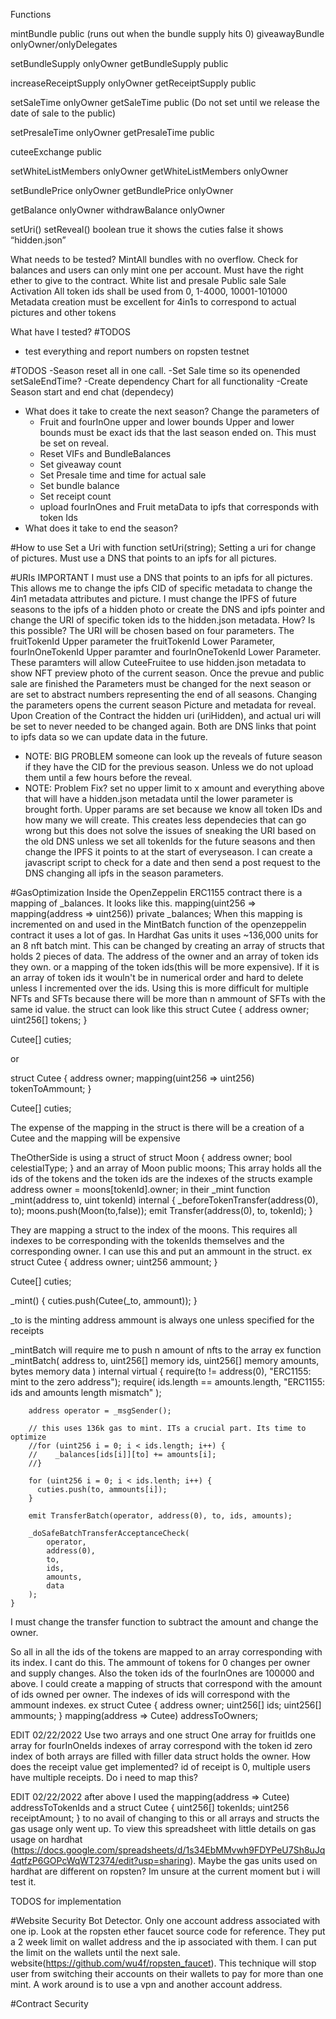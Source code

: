 Functions

mintBundle public (runs out when the bundle supply hits 0)
giveawayBundle onlyOwner/onlyDelegates

setBundleSupply onlyOwner
getBundleSupply public

increaseReceiptSupply onlyOwner
getReceiptSupply public

setSaleTime onlyOwner
getSaleTime public (Do not set until we release the date of sale to the public)

setPresaleTime onlyOwner
getPresaleTime public

cuteeExchange public

setWhiteListMembers onlyOwner
getWhiteListMembers onlyOwner

setBundlePrice onlyOwner
getBundlePrice onlyOwner

getBalance onlyOwner
withdrawBalance onlyOwner

setUri()
setReveal() boolean true it shows the cuties false it shows “hidden.json”

What needs to be tested?
MintAll bundles with no overflow. Check for balances and users can only mint one per account. Must have the right ether to give to the contract.
White list and presale
Public sale
Sale Activation
All token ids shall be used from 0, 1-4000, 10001-101000
Metadata creation must be excellent for 4in1s to correspond to actual pictures and other tokens

What have I tested?
#TODOS
- test everything and report numbers on ropsten testnet

#TODOS
-Season reset all in one call.
-Set Sale time so its openended setSaleEndTime?
-Create dependency Chart for all functionality
-Create Season start and end chat (dependecy)
  - What does it take to create the next season?
    Change the parameters of
    - Fruit and fourInOne upper and lower bounds
      Upper and lower bounds must be exact ids that the last season ended on. This must be set on reveal.
    - Reset VIFs and BundleBalances
    - Set giveaway count
    - Set Presale time and time for actual sale
    - Set bundle balance
    - Set receipt count
    - upload fourInOnes and Fruit metaData to ipfs that corresponds with token Ids
  - What does it take to end the season?

#How to use
Set a Uri with function setUri(string);
Setting a uri for change of pictures. Must use a DNS that points to an ipfs for all pictures.

#URIs IMPORTANT
I must use a DNS that points to an ipfs for all pictures. This allows me to change the ipfs CID of specific metadata to change the 4in1 metadata attributes and picture.
I must change the IPFS of future seasons to the ipfs of a hidden photo or create the DNS and ipfs pointer and change the URI of specific token ids to the hidden.json metadata. How? Is this possible?
The URI will be chosen based on four parameters. The fruitTokenId Upper parameter the fruitTokenId Lower Parameter, fourInOneTokenId Upper paramter and fourInOneTokenId Lower Parameter. These paramters will allow CuteeFruitee to use hidden.json metadata to show NFT preview photo of the current season. Once the prevue and public sale are finished the Parameters must be changed for the next season or are set to abstract numbers representing the end of all seasons. Changing the parameters opens the current season Picture and metadata for reveal.
Upon Creation of the Contract the hidden uri (uriHidden), and actual uri will be set to never needed to be changed again. Both are DNS links that point to ipfs data so we can update data in the future.
  - NOTE: BIG PROBLEM someone can look up the reveals of future season if they have the CID for the previous season. Unless we do not upload them until a few hours before the reveal.
  - NOTE: Problem Fix? set no upper limit to x amount and everything above that will have a hidden.json metadata until the lower parameter is brought forth. Upper params are set because we know all token IDs and how many we will create. This creates less dependecies that can go wrong but this does not solve the issues of sneaking the URI based on the old DNS unless we set all tokenIds for the future seasons and then change the IPFS it points to at the start of everyseason. I can create a javascript script to check for a date and then send a post request to the DNS changing all ipfs in the season parameters.


#GasOptimization
Inside the OpenZeppelin ERC1155 contract there is a mapping of _balances. It looks like this.
  mapping(uint256 => mapping(address => uint256)) private _balances;
When this mapping is incremented on and used in the MintBatch function of the openzeppelin contract it uses a lot of gas. In Hardhat Gas units it uses ~136,000 units for an 8 nft batch mint.
This can be changed by creating an array of structs that holds 2 pieces of data. The address of the owner and an array of token ids they own. or a mapping of the token ids(this will be more expensive). If it is an array of token ids it wouln't be in numerical order and hard to delete unless I incremented over the ids. Using this is more difficult for multiple NFTs and SFTs because there will be more than n ammount of SFTs with the same id value.
the struct can look like this
  struct Cutee {
    address owner;
    uint256[] tokens;
  }

  Cutee[] cuties;

  or

  struct Cutee {
    address owner;
    mapping(uint256 => uint256) tokenToAmmount;
  }

  Cutee[] cuties;

The expense of the mapping in the struct is there will be a creation of a Cutee and the mapping will be expensive

TheOtherSide is using a struct of
  struct Moon {
    address owner;
    bool celestialType;
  }
and an array of
  Moon public moons;
This array holds all the ids of the tokens and the token ids are the indexes of the structs
  example
  address owner = moons[tokenId].owner;
  in their _mint
    function _mint(address to, uint tokenId) internal {
      _beforeTokenTransfer(address(0), to);
      moons.push(Moon(to,false));
      emit Transfer(address(0), to, tokenId);
  }

They are mapping a struct to the index of the moons. This requires all indexes to be corresponding with the tokenIds themselves and the corresponding owner. I can use this and put an ammount in the struct.
ex
  struct Cutee {
    address owner;
    uint256 ammount;
  }

  Cutee[] cuties;

  _mint() {
    cuties.push(Cutee(_to, ammount));
  }

_to is the minting address
ammount is always one unless specified for the receipts

_mintBatch will require me to push n amount of nfts to the array
ex
function _mintBatch(
        address to,
        uint256[] memory ids,
        uint256[] memory amounts,
        bytes memory data
    ) internal virtual {
        require(to != address(0), "ERC1155: mint to the zero address");
        require(
            ids.length == amounts.length,
            "ERC1155: ids and amounts length mismatch"
        );

        address operator = _msgSender();

        // this uses 136k gas to mint. ITs a crucial part. Its time to optimize
        //for (uint256 i = 0; i < ids.length; i++) {
        //    _balances[ids[i]][to] += amounts[i];
        //}

        for (uint256 i = 0; i < ids.lenth; i++) {
          cuties.push(to, ammounts[i]);
        }

        emit TransferBatch(operator, address(0), to, ids, amounts);

        _doSafeBatchTransferAcceptanceCheck(
            operator,
            address(0),
            to,
            ids,
            amounts,
            data
        );
    }

I must change the transfer function to subtract the amount and change the owner.

So all in all the ids of the tokens are mapped to an array corresponding with its index.
I cant do this. The ammount of tokens for 0 changes per owner and supply changes. Also the token ids of the fourInOnes are 100000 and above.
I could create a mapping of structs that correspond with the amount of ids owned per owner. The indexes of ids will correspond with the ammount indexes.
ex
  struct Cutee {
    address owner;
    uint256[] ids;
    uint256[] ammounts;
  }
  mapping(address => Cutee) addressToOwners;

EDIT 02/22/2022
Use two arrays and one struct
One array for fruitIds
one array for fourInOneIds
indexes of array correspond with the token id
zero index of both arrays are filled with filler data
struct holds the owner.
How does the receipt value get implemented? id of receipt is 0, multiple users have multiple receipts. Do i need to map this?

EDIT 02/22/2022 after above
I used the mapping(address => Cutee) addressToTokenIds
and a struct
Cutee {
  uint256[] tokenIds;
  uint256 receiptAmount;
}
to no avail of changing to this or all arrays and structs the gas usage only went up. To view this spreadsheet with little details on gas usage on hardhat (https://docs.google.com/spreadsheets/d/1s34EbMMvwh9FDYPeU7Sh8uJq4qtfzP6GOPcWqWT2374/edit?usp=sharing). Maybe the gas units used on hardhat are different on ropsten? Im unsure at the current moment but i will test it.

TODOS for implementation

#Website Security
  Bot Detector. Only one account address associated with one ip. Look at the ropsten ether faucet source code for reference. They put a 2 week limit on wallet address and the ip associated with them. I can put the limit on the wallets until the next sale. website(https://github.com/wu4f/ropsten_faucet). This technique will stop user from switching their accounts on their wallets to pay for more than one mint. A work around is to use a vpn and another account address.

#Contract Security